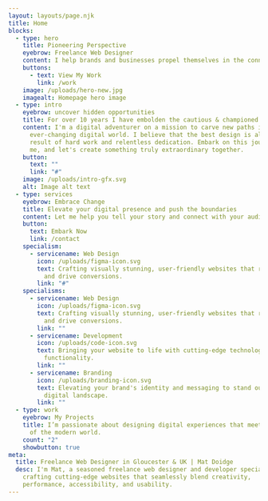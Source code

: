 ```yaml
---
layout: layouts/page.njk
title: Home
blocks:
  - type: hero
    title: Pioneering Perspective
    eyebrow: Freelance Web Designer
    content: I help brands and businesses propel themselves in the connected world.
    buttons:
      - text: View My Work
        link: /work
    image: /uploads/hero-new.jpg
    imagealt: Homepage hero image
  - type: intro
    eyebrow: uncover hidden opportunities
    title: For over 10 years I have embolden the cautious & championed the brave.
    content: I'm a digital adventurer on a mission to carve new paths in the
      ever-changing digital world. I believe that the best design is always the
      result of hard work and relentless dedication. Embark on this journey with
      me, and let's create something truly extraordinary together.
    button:
      text: ""
      link: "#"
    image: /uploads/intro-gfx.svg
    alt: Image alt text
  - type: services
    eyebrow: Embrace Change
    title: Elevate your digital presence and push the boundaries
    content: Let me help you tell your story and connect with your audience.
    button:
      text: Embark Now
      link: /contact
    specialism:
      - servicename: Web Design
        icon: /uploads/figma-icon.svg
        text: Crafting visually stunning, user-friendly websites that reflect your brand
          and drive conversions.
        link: "#"
    specialisms:
      - servicename: Web Design
        icon: /uploads/figma-icon.svg
        text: Crafting visually stunning, user-friendly websites that reflect your brand
          and drive conversions.
        link: ""
      - servicename: Development
        icon: /uploads/code-icon.svg
        text: Bringing your website to life with cutting-edge technology and custom
          functionality.
        link: ""
      - servicename: Branding
        icon: /uploads/branding-icon.svg
        text: Elevating your brand's identity and messaging to stand out in a crowded
          digital landscape.
        link: ""
  - type: work
    eyebrow: My Projects
    title: I’m passionate about designing digital experiences that meet the demands
      of the modern world.
    count: "2"
    showbutton: true
meta:
  title: Freelance Web Designer in Gloucester & UK | Mat Doidge
  desc: I'm Mat, a seasoned freelance web designer and developer specializing in
    crafting cutting-edge websites that seamlessly blend creativity,
    performance, accessibility, and usability.
---
```

